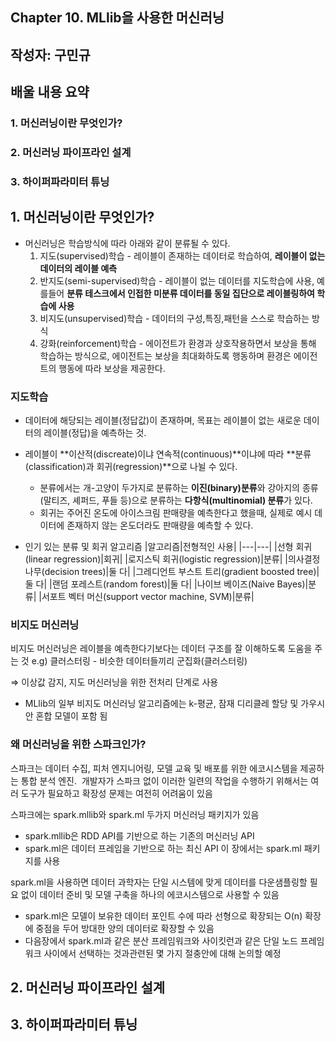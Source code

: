 ## Chapter 10. MLlib을 사용한 머신러닝

## 작성자: 구민규

## 배울 내용 요약 

### 1. 머신러닝이란 무엇인가?
### 2. 머신러닝 파이프라인 설계
### 3. 하이퍼파라미터 튜닝

## 1. 머신러닝이란 무엇인가?

- 머신러닝은 학습방식에 따라 아래와 같이 분류될 수 있다.
    1. 지도(supervised)학습 - 레이블이 존재하는 데이터로 학습하여, **레이블이 없는 데이터의 레이블 예측** 
    2. 반지도(semi-supervised)학습 - 레이블이 없는 데이터를 지도학습에 사용, 예를들어 **분류 테스크에서 인접한 미분류 데이터를 동일 집단으로 레이블링하여 학습에 사용**
    3. 비지도(unsupervised)학습 - 데이터의 구성,특징,패턴을 스스로 학습하는 방식
    4. 강화(reinforcement)학습 - 에이전트가 환경과 상호작용하면서 보상을 통해 학습하는 방식으로, 에이전트는 보상을 최대화하도록 행동하며 환경은 에이전트의 행동에 따라 보상을 제공한다.
    
### 지도학습

- 데이터에 해당되는 레이블(정답값)이 존재하며, 목표는 레이블이 없는 새로운 데이터의 레이블(정답)을 예측하는 것.

- 레이블이 **이산적(discreate)이냐 연속적(continuous)**이냐에 따라 **분류(classification)과 회귀(regression)**으로 나뉠 수 있다.
    - 분류에서는 개-고양이 두가지로 분류하는 **이진(binary)분류**와 강아지의 종류(말티즈, 셰퍼드, 푸들 등)으로 분류하는 **다항식(multinomial) 분류**가 있다.
    - 회귀는 주어진 온도에 아이스크림 판매량을 예측한다고 했을때, 실제로 예시 데이터에 존재하지 않는 온도더라도 판매량을 예측할 수 있다.

- 인기 있는 분류 및 회귀 알고리즘
|알고리즘|전형적인 사용|
|---|---|
|선형 회귀(linear regression)|회귀|
|로지스틱 회귀(logistic regression)|분류|
|의사결정나무(decision trees)|둘 다|
|그레디언트 부스트 트리(gradient boosted tree)|둘 다|
|랜덤 포레스트(random forest)|둘 다|
|나이브 베이즈(Naive Bayes)|분류|
|서포트 벡터 머신(support vector machine, SVM)|분류|
  
### 비지도 머신러닝

비지도 머신러닝은 레이블을 예측한다기보다는 데이터 구조를 잘 이해하도록 도움을 주는 것 e.g) 클러스터링 - 비슷한 데이터들끼리 군집화(클러스터링)

⇒ 이상값 감지, 지도 머신러닝을 위한 전처리 단계로 사용

- MLlib의 일부 비지도 머신러닝 알고리즘에는 k-평균, 잠재 디리클레 할당 및 가우시안 혼합 모델이 포함 됨

### 왜 머신러닝을 위한 스파크인가?

스파크는 데이터 수집, 피처 엔지니어링, 모델 교육 및 배포를 위한 에코시스템을 제공하는 통합 분석 엔진. 
개발자가 스파크 없이 이러한 일련의 작업을 수행하기 위해서는 여러 도구가 필요하고 확장성 문제는 여전히 어려움이 있음

스파크에는 spark.mllib와 spark.ml 두가지 머신러닝 패키지가 있음
- spark.mllib은 RDD API를 기반으로 하는 기존의 머신러닝 API
- spark.ml은 데이터 프레임을 기반으로 하는 최신 API
이 장에서는 spark.ml 패키지를 사용

spark.ml을 사용하면 데이터 과학자는 단일 시스템에 맞게 데이터를 다운샘플링할 필요 없이 데이터 준비 및 모델 구축을 하나의 에코시스템으로 사용할 수 있음
- spark.ml은 모델이 보유한 데이터 포인트 수에 따라 선형으로 확장되는 O(n) 확장에 중점을 두어 방대한 양의 데이터로 확장할 수 있음
- 다음장에서 spark.ml과 같은 분산 프레임워크와 사이킷런과 같은 단일 노드 프레임워크 사이에서 선택하는 것과관련된 몇 가지 절충안에 대해 논의할 예정

## 2. 머신러닝 파이프라인 설계



## 3. 하이퍼파라미터 튜닝
